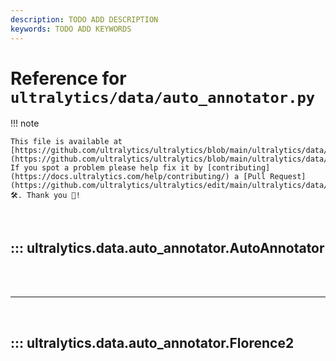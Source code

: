 ```yaml
---
description: TODO ADD DESCRIPTION
keywords: TODO ADD KEYWORDS
---
```


# Reference for `ultralytics/data/auto_annotator.py`

!!! note

    This file is available at [https://github.com/ultralytics/ultralytics/blob/main/ultralytics/data/auto_annotator.py](https://github.com/ultralytics/ultralytics/blob/main/ultralytics/data/auto_annotator.py). If you spot a problem please help fix it by [contributing](https://docs.ultralytics.com/help/contributing/) a [Pull Request](https://github.com/ultralytics/ultralytics/edit/main/ultralytics/data/auto_annotator.py) 🛠️. Thank you 🙏!

<br>

## ::: ultralytics.data.auto_annotator.AutoAnnotator

<br><br><hr><br>

## ::: ultralytics.data.auto_annotator.Florence2

<br><br>
